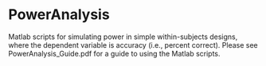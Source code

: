 # PowerAnalysis
Matlab scripts for simulating power in simple within-subjects designs, where the dependent variable is accuracy (i.e., percent correct).
Please see PowerAnalysis_Guide.pdf for a guide to using the Matlab scripts.

